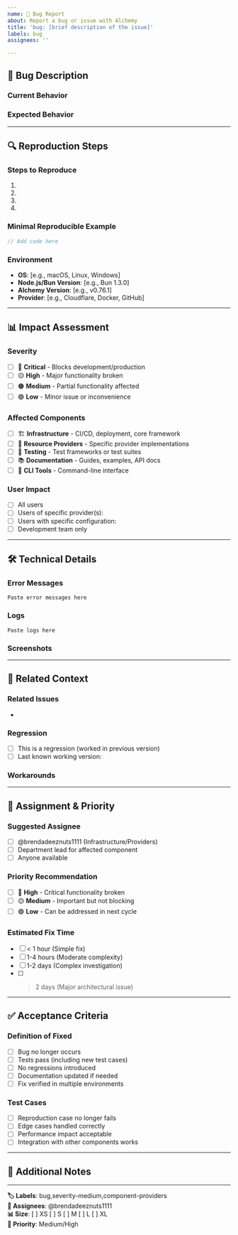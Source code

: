 ```yaml
---
name: 🐛 Bug Report
about: Report a bug or issue with Alchemy
title: 'bug: [brief description of the issue]'
labels: bug
assignees: ''

---
```


## 🐛 Bug Description
<!-- Clear and concise description of the bug -->

### **Current Behavior**
<!-- What is currently happening -->
<!-- 
Example:
When creating a JobQueue with the new advanced patterns, the type guard function `isJobQueue()` returns false for valid JobQueue objects.
-->

### **Expected Behavior**
<!-- What should be happening -->
<!-- 
Example:
The `isJobQueue()` function should return true for objects that have the correct `type: 'job-queue'` property and structure.
-->

---

## 🔍 Reproduction Steps

### **Steps to Reproduce**
<!-- Detailed steps to reproduce the issue -->
1. 
2. 
3. 
4. 

### **Minimal Reproducible Example**
<!-- Code snippet that reproduces the issue -->
```typescript
// Add code here
```

### **Environment**
- **OS**: [e.g., macOS, Linux, Windows]
- **Node.js/Bun Version**: [e.g., Bun 1.3.0]
- **Alchemy Version**: [e.g., v0.76.1]
- **Provider**: [e.g., Cloudflare, Docker, GitHub]

---

## 📊 Impact Assessment

### **Severity**
- [ ] 🔴 **Critical** - Blocks development/production
- [ ] 🟡 **High** - Major functionality broken
- [ ] 🟠 **Medium** - Partial functionality affected
- [ ] 🟢 **Low** - Minor issue or inconvenience

### **Affected Components**
<!-- Check all that apply -->
- [ ] 🏗️ **Infrastructure** - CI/CD, deployment, core framework
- [ ] 🔌 **Resource Providers** - Specific provider implementations
- [ ] 🧪 **Testing** - Test frameworks or test suites
- [ ] 📚 **Documentation** - Guides, examples, API docs
- [ ] 👔 **CLI Tools** - Command-line interface

### **User Impact**
<!-- Who is affected by this bug -->
- [ ] All users
- [ ] Users of specific provider(s): 
- [ ] Users with specific configuration:
- [ ] Development team only

---

## 🛠️ Technical Details

### **Error Messages**
<!-- Include full error messages, stack traces, etc. -->
```
Paste error messages here
```

### **Logs**
<!-- Relevant log output -->
```
Paste logs here
```

### **Screenshots**
<!-- Add screenshots if applicable -->
<!-- Drag and drop screenshots here -->

---

## 🔗 Related Context

### **Related Issues**
<!-- Link to related issues or PRs -->
- 

### **Regression**
- [ ] This is a regression (worked in previous version)
- [ ] Last known working version: 

### **Workarounds**
<!-- Any temporary workarounds -->
<!-- 
Example:
Currently, users can work around this by manually checking the `type` property instead of using the `isJobQueue()` function.
-->

---

## 👥 Assignment & Priority

### **Suggested Assignee**
<!-- Based on component expertise -->
- [ ] @brendadeeznuts1111 (Infrastructure/Providers)
- [ ] Department lead for affected component
- [ ] Anyone available

### **Priority Recommendation**
- [ ] 🔴 **High** - Critical functionality broken
- [ ] 🟡 **Medium** - Important but not blocking
- [ ] 🟢 **Low** - Can be addressed in next cycle

### **Estimated Fix Time**
- [ ] < 1 hour (Simple fix)
- [ ] 1-4 hours (Moderate complexity)
- [ ] 1-2 days (Complex investigation)
- [ ] > 2 days (Major architectural issue)

---

## ✅ Acceptance Criteria

### **Definition of Fixed**
- [ ] Bug no longer occurs
- [ ] Tests pass (including new test cases)
- [ ] No regressions introduced
- [ ] Documentation updated if needed
- [ ] Fix verified in multiple environments

### **Test Cases**
<!-- What should be tested to verify the fix -->
- [ ] Reproduction case no longer fails
- [ ] Edge cases handled correctly
- [ ] Performance impact acceptable
- [ ] Integration with other components works

---

## 💬 Additional Notes

<!-- Any additional context, questions, or concerns -->
<!-- 
Example:
- This might be related to the recent Resource pattern changes
- Consider adding more comprehensive type guard tests
- May need to update documentation if behavior changes
-->

---

**🏷️ Labels**: bug,severity-medium,component-providers  
**👥 Assignees**: @brendadeeznuts1111  
**📊 Size**: [ ] XS [ ] S [ ] M [ ] L [ ] XL  
**🎯 Priority**: Medium/High
